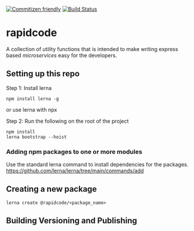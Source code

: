 [![Commitizen friendly](https://img.shields.io/badge/commitizen-friendly-brightgreen.svg)](http://commitizen.github.io/cz-cli/) [![Build Status](https://travis-ci.com/tirthaguha/rapidcode.svg?branch=main)](https://travis-ci.com/tirthaguha/rapidcode)

# rapidcode

A collection of utility functions that is intended to make writing express based _microservices_ easy for the developers.

## Setting up this repo

Step 1: Install lerna

```
npm install lerna -g
```

or use lerna with npx

Step 2: Run the following on the root of the project

```bash=
npm install
lerna bootstrap --hoist
```

### Adding npm packages to one or more modules

Use the standard lerna command to install dependencies for the packages.
https://github.com/lerna/lerna/tree/main/commands/add

## Creating a new package

```
lerna create @rapidcode/<package_name>
```

## Building Versioning and Publishing
